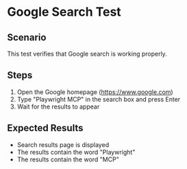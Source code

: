 # Google Search Test

## Scenario

This test verifies that Google search is working properly.

## Steps

1. Open the Google homepage (https://www.google.com)
2. Type "Playwright MCP" in the search box and press Enter
3. Wait for the results to appear

## Expected Results

- Search results page is displayed
- The results contain the word "Playwright"
- The results contain the word "MCP"
